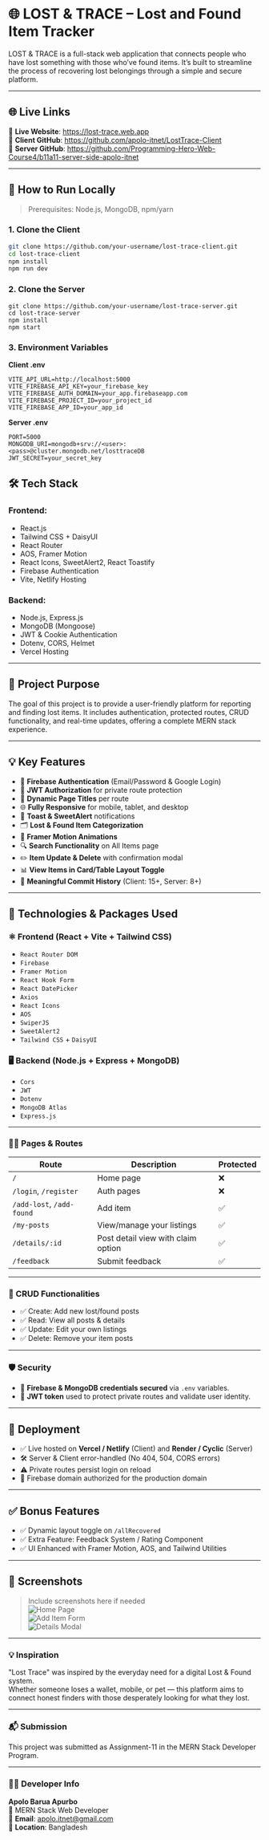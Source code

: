 # 🌐 LOST & TRACE – Lost and Found Item Tracker

LOST & TRACE is a full-stack web application that connects people who have lost something with those who’ve found items. It’s built to streamline the process of recovering lost belongings through a simple and secure platform.

---
## 🌐 Live Links
🔗 **Live Website**: https://lost-trace.web.app  <br>
🔗 **Client GitHub**: https://github.com/apolo-itnet/LostTrace-Client <br>
🔗 **Server GitHub**: https://github.com/Programming-Hero-Web-Course4/b11a11-server-side-apolo-itnet


---

## 🧪 How to Run Locally

> Prerequisites: Node.js, MongoDB, npm/yarn

### 1. Clone the Client

```bash
git clone https://github.com/your-username/lost-trace-client.git
cd lost-trace-client
npm install
npm run dev
```
### 2. Clone the Server
```
git clone https://github.com/your-username/lost-trace-server.git
cd lost-trace-server
npm install
npm start
```

### 3. Environment Variables
**Client .env**

```
VITE_API_URL=http://localhost:5000
VITE_FIREBASE_API_KEY=your_firebase_key
VITE_FIREBASE_AUTH_DOMAIN=your_app.firebaseapp.com
VITE_FIREBASE_PROJECT_ID=your_project_id
VITE_FIREBASE_APP_ID=your_app_id
```

**Server .env**
```
PORT=5000
MONGODB_URI=mongodb+srv://<user>:<pass>@cluster.mongodb.net/losttraceDB
JWT_SECRET=your_secret_key
```


## 🛠 Tech Stack

### Frontend:
- React.js
- Tailwind CSS + DaisyUI
- React Router
- AOS, Framer Motion
- React Icons, SweetAlert2, React Toastify
- Firebase Authentication
- Vite, Netlify Hosting

### Backend:
- Node.js, Express.js
- MongoDB (Mongoose)
- JWT & Cookie Authentication
- Dotenv, CORS, Helmet
- Vercel Hosting

---

## 🎯 Project Purpose

The goal of this project is to provide a user-friendly platform for reporting and finding lost items. It includes authentication, protected routes, CRUD functionality, and real-time updates, offering a complete MERN stack experience.

---

## 💡 Key Features

- 🔐 **Firebase Authentication** (Email/Password & Google Login)
- 🧠 **JWT Authorization** for private route protection
- 📄 **Dynamic Page Titles** per route
- 🌐 **Fully Responsive** for mobile, tablet, and desktop
- 💬 **Toast & SweetAlert** notifications
- 🗂️ **Lost & Found Item Categorization**
- 🎨 **Framer Motion Animations**
- 🔍 **Search Functionality** on All Items page
- ✏️ **Item Update & Delete** with confirmation modal
- 📊 **View Items in Card/Table Layout Toggle**
- 🧾 **Meaningful Commit History** (Client: 15+, Server: 8+)

---

## 🧰 Technologies & Packages Used

### ⚛️ Frontend (React + Vite + Tailwind CSS)
- `React Router DOM`
- `Firebase`
- `Framer Motion`
- `React Hook Form`
- `React DatePicker`
- `Axios`
- `React Icons`
- `AOS`
- `SwiperJS`
- `SweetAlert2`
- `Tailwind CSS` + `DaisyUI`

### 🖥️ Backend (Node.js + Express + MongoDB)
- `Cors`
- `JWT`
- `Dotenv`
- `MongoDB Atlas`
- `Express.js`

---

### 🧑‍💻 Pages & Routes
| Route                     | Description                        | Protected |
| ------------------------- | ---------------------------------- | --------- |
| `/`                       | Home page                          | ❌         |
| `/login`, `/register`     | Auth pages                         | ❌         |
| `/add-lost`, `/add-found` | Add item                           | ✅         |
| `/my-posts`               | View/manage your listings          | ✅         |
| `/details/:id`            | Post detail view with claim option | ✅         |
| `/feedback`               | Submit feedback                    | ✅         |

---

### 🧾 CRUD Functionalities
- ✅ Create: Add new lost/found posts
- ✅ Read: View all posts & details
- ✅ Update: Edit your own listings
- ✅ Delete: Remove your item posts

---

### 🛡️ Security

- 🔐 **Firebase & MongoDB credentials secured** via `.env` variables.
- 📜 **JWT token** used to protect private routes and validate user identity.

---

## 🚀 Deployment

- ✅ Live hosted on **Vercel / Netlify** (Client) and **Render / Cyclic** (Server)
- 🛠️ Server & Client error-handled (No 404, 504, CORS errors)
- ⚠️ Private routes persist login on reload
- 🔐 Firebase domain authorized for the production domain

---

## ✅ Bonus Features

- ✅ Dynamic layout toggle on `/allRecovered`
- ✅ Extra Feature: Feedback System / Rating Component
- ✅ UI Enhanced with Framer Motion, AOS, and Tailwind Utilities

---

## 📸 Screenshots

> Include screenshots here if needed  
> ![Home Page](screenshot-url)  
> ![Add Item Form](screenshot-url)  
> ![Details Modal](screenshot-url)

---

### 💡 Inspiration
"Lost Trace" was inspired by the everyday need for a digital Lost & Found system. <br>
Whether someone loses a wallet, mobile, or pet — this platform aims to connect honest finders with those desperately looking for what they lost.

---

### 📬 Submission
This project was submitted as Assignment-11 in the MERN Stack Developer Program.

---

### 👨‍💻 Developer Info
**Apolo Barua Apurbo**   <br> 
💼 MERN Stack Web Developer  <br> 
📧 **Email**: apolo.itnet@gmail.com  <br> 
📍 **Location**: Bangladesh  <br> 

